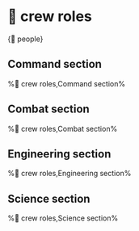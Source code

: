 # 💼 crew roles

{👤 people}

## **Command section**
%💼 crew roles,Command section%

## **Combat section**
%💼 crew roles,Combat section%

## **Engineering section**
%💼 crew roles,Engineering section%

## **Science section**
%💼 crew roles,Science section%
